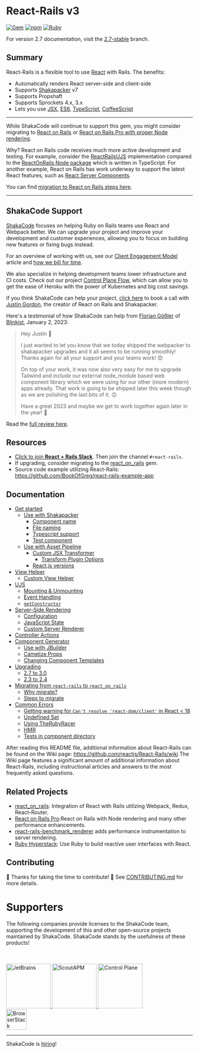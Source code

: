 # React-Rails v3

[![Gem](https://img.shields.io/gem/v/react-rails.svg?style=flat-square)](http://rubygems.org/gems/react-rails)
[![npm](https://img.shields.io/npm/v/react_ujs.svg?style=flat-square)](https://www.npmjs.com/package/react_ujs)
[![Ruby](https://github.com/reactjs/react-rails/actions/workflows/ruby.yml/badge.svg)](https://github.com/reactjs/react-rails/actions/workflows/ruby.yml)

For version 2.7 documentation, visit the [2.7-stable](https://github.com/reactjs/react-rails/tree/2.7-stable) branch.

## Summary
React-Rails is a flexible tool to use [React](http://facebook.github.io/react/) with Rails. The benefits:
* Automatically renders React server-side and client-side
* Supports [Shakapacker](https://github.com/shakacode/shakapacker) v7
* Supports Propshaft
* Supports Sprockets 4.x, 3.x
* Lets you use [JSX](http://facebook.github.io/react/docs/jsx-in-depth.html), [ES6](http://es6-features.org/), [TypeScript](https://www.typescriptlang.org/), [CoffeeScript](http://coffeescript.org/)

---

While ShakaCode will continue to support this gem, you might consider migrating to [React on Rails](https://github.com/shakacode/react_on_rails) or [React on Rails Pro with proper Node rendering](https://www.shakacode.com/react-on-rails-pro/).

Why? React on Rails code receives much more active development and testing. For example, consider the [ReactRailsUJS](https://github.com/reactjs/react-rails/blob/master/react_ujs/index.js) implementation compared to the [ReactOnRails Node package](https://github.com/shakacode/react_on_rails/tree/master/node_package) which is written in TypeScript. For another example, React on Rails has work underway to support the latest React features, such as [React Server Components](https://react.dev/reference/rsc/server-components).

You can find [migration to React on Rails steps here](https://github.com/reactjs/react-rails/blob/master/docs/migrating-from-react-rails-to-react_on_rails.md).

---
## ShakaCode Support

[ShakaCode](https://www.shakacode.com) focuses on helping Ruby on Rails teams use React and Webpack better. We can upgrade your project and improve your development and customer experiences, allowing you to focus on building new features or fixing bugs instead. 

For an overview of working with us, see our [Client Engagement Model](https://www.shakacode.com/blog/client-engagement-model/) article and [how we bill for time](https://www.shakacode.com/blog/shortcut-jira-trello-github-toggl-time-and-task-tracking/).

We also specialize in helping development teams lower infrastructure and CI costs. Check out our project [Control Plane Flow](https://github.com/shakacode/control-plane-flow/), which can allow you to get the ease of Heroku with the power of Kubernetes and big cost savings.

If you think ShakaCode can help your project, [click here](https://meetings.hubspot.com/justingordon/30-minute-consultation) to book a call with [Justin Gordon](mailto:justin@shakacode.com), the creator of React on Rails and Shakapacker.

Here's a testimonial of how ShakaCode can help from [Florian Gößler](https://github.com/FGoessler) of [Blinkist](https://www.blinkist.com/), January 2, 2023:
> Hey Justin 👋
>
> I just wanted to let you know that we today shipped the webpacker to shakapacker upgrades and it all seems to be running smoothly! Thanks again for all your support and your teams work! 😍
>
> On top of your work, it was now also very easy for me to upgrade Tailwind and include our external node_module based web component library which we were using for our other (more modern) apps already. That work is going to be shipped later this week though as we are polishing the last bits of it. 😉
>
> Have a great 2023 and maybe we get to work together again later in the year! 🙌

Read the [full review here](https://clutch.co/profile/shakacode#reviews?sort_by=date_DESC#review-2118154).

## Resources
* [Click to join **React + Rails Slack**](https://reactrails.slack.com/join/shared_invite/enQtNjY3NTczMjczNzYxLTlmYjdiZmY3MTVlMzU2YWE0OWM0MzNiZDI0MzdkZGFiZTFkYTFkOGVjODBmOWEyYWQ3MzA2NGE1YWJjNmVlMGE). Then join the channel `#react-rails`.
* If upgrading, consider migrating to the [react_on_rails](https://github.com/shakacode/react_on_rails) gem.
* Source code example utilizing React-Rails: https://github.com/BookOfGreg/react-rails-example-app

## Documentation

- [Get started](docs/get-started.md)
  - [Use with Shakapacker](docs/get-started.md#use-with-shakapacker)
    - [Component name](docs/get-started.md#component-name)
    - [File naming](docs/get-started.md#file-naming)
    - [Typescript support](docs/get-started.md#typescript-support)
    - [Test component](docs/get-started.md#test-component)
  - [Use with Asset Pipeline](docs/get-started.md#use-with-asset-pipeline)
    - [Custom JSX Transformer](docs/get-started.md#custom-jsx-transformer)
      - [Transform Plugin Options](docs/get-started.md#transform-plugin-options)
    - [React.js versions](docs/get-started.md#reactjs-versions)
- [View Helper](docs/view-helper.md)
  - [Custom View Helper](docs/view-helper.md#custom-view-helper)
- [UJS](docs/ujs.md)
  - [Mounting & Unmounting](docs/ujs.md#mounting--unmounting)
  - [Event Handling](docs/ujs.md#event-handling)
  - [`getConstructor`](docs/ujs.md#getconstructor)
- [Server-Side Rendering](docs/server-side-rendering.md)
  - [Configuration](docs/server-side-rendering.md#configuration)
  - [JavaScript State](docs/server-side-rendering.md#javascript-state)
  - [Custom Server Renderer](docs/server-side-rendering.md#custom-server-renderer)
- [Controller Actions](docs/controller-actions.md)
- [Component Generator](docs/component-generator.md)
  - [Use with JBuilder](docs/component-generator.md#use-with-jbuilder)
  - [Camelize Props](docs/component-generator.md#camelize-props)
  - [Changing Component Templates](docs/component-generator.md#changing-component-templates)
- [Upgrading](docs/upgrading.md)
  - [2.7 to 3.0](docs/upgrading.md#27-to-30)
  - [2.3 to 2.4](docs/upgrading.md#23-to-24)
- [Migrating from `react-rails` to `react_on_rails`](docs/migrating-from-react-rails-to-react_on_rails.md)
  - [Why migrate?](docs/migrating-from-react-rails-to-react_on_rails.md#why-migrate)
  - [Steps to migrate](docs/migrating-from-react-rails-to-react_on_rails.md#steps-to-migrate)
- [Common Errors](docs/common-errors.md)
  - [Getting warning for `Can't resolve 'react-dom/client'` in React < 18](docs/common-errors.md#getting-warning-for-cant-resolve-react-domclient-in-react--18)
  - [Undefined Set](docs/common-errors.md#undefined-set)
  - [Using TheRubyRacer](docs/common-errors.md#using-therubyracer)
  - [HMR](docs/common-errors.md#hmr)
  - [Tests in component directory](docs/common-errors.md#tests-in-component-directory)

After reading this README file, additional information about React-Rails can be found on the Wiki page:
https://github.com/reactjs/React-Rails/wiki
The Wiki page features a significant amount of additional information about React-Rails, including instructional articles and answers to the most frequently asked questions.

## Related Projects

- [react\_on\_rails](https://github.com/shakacode/react_on_rails): Integration of React with Rails utilizing Webpack, Redux, React-Router.
- [React on Rails Pro](https://www.shakacode.com/react-on-rails-pro/):React on Rails with Node rendering and many other performance enhancements.
- [react-rails-benchmark_renderer](https://github.com/pboling/react-rails-benchmark_renderer) adds performance instrumentation to server rendering.
- [Ruby Hyperstack](https://hyperstack.org/): Use Ruby to build reactive user interfaces with React.

## Contributing

🎉 Thanks for taking the time to contribute! 🎉 See [CONTRIBUTING.md](./CONTRIBUTING.md) for more details.

# Supporters

The following companies provide licenses to the ShakaCode team, supporting the development of this and other open-source projects maintained by ShakaCode. ShakaCode stands by the usefulness of these products!

<br />
<br />

<a href="https://www.jetbrains.com">
  <img src="https://user-images.githubusercontent.com/4244251/184881139-42e4076b-024b-4b30-8c60-c3cd0e758c0a.png" alt="JetBrains" height="120px">
</a>
<a href="https://scoutapp.com">
  <picture>
    <source media="(prefers-color-scheme: dark)" srcset="https://user-images.githubusercontent.com/4244251/184881147-0d077438-3978-40da-ace9-4f650d2efe2e.png">
    <source media="(prefers-color-scheme: light)" srcset="https://user-images.githubusercontent.com/4244251/184881152-9f2d8fba-88ac-4ba6-873b-22387f8711c5.png">
    <img alt="ScoutAPM" src="https://user-images.githubusercontent.com/4244251/184881152-9f2d8fba-88ac-4ba6-873b-22387f8711c5.png" height="120px">
  </picture>
</a>
<a href="https://controlplane.com">
  <picture>
    <img alt="Control Plane" src="https://github.com/shakacode/.github/assets/20628911/90babd87-62c4-4de3-baa4-3d78ef4bec25" height="120px">
  </picture>
</a>
<br />
<a href="https://www.browserstack.com">
  <picture>
    <source media="(prefers-color-scheme: dark)" srcset="https://user-images.githubusercontent.com/4244251/184881122-407dcc29-df78-4b20-a9ad-f597b56f6cdb.png">
    <source media="(prefers-color-scheme: light)" srcset="https://user-images.githubusercontent.com/4244251/184881129-e1edf4b7-3ae1-4ea8-9e6d-3595cf01609e.png">
    <img alt="BrowserStack" src="https://user-images.githubusercontent.com/4244251/184881129-e1edf4b7-3ae1-4ea8-9e6d-3595cf01609e.png" height="55px">
  </picture>
</a>

---

ShakaCode is [hiring](https://jobs.lever.co/shakacode/3bdbfdb3-4495-4611-a279-01dddddb351abe)!
